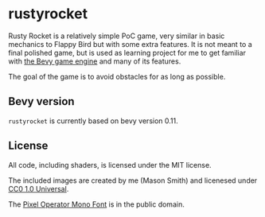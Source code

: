 # rustyrocket

Rusty Rocket is a relatively simple PoC game, very similar in basic mechanics to Flappy Bird but with some extra features. It is not meant to a final polished game, but is used as learning project for me to get familiar with [the Bevy game engine](https://github.com/bevyengine/bevy "Bevy") and many of its features.

The goal of the game is to avoid obstacles for as long as possible.

## Bevy version

`rustyrocket` is currently based on bevy version 0.11.

## License

All code, including shaders, is licensed under the MIT license.

The included images are created by me (Mason Smith) and licenesed under [CC0 1.0 Universal](https://creativecommons.org/publicdomain/zero/1.0/?ref=chooser-v1 "CC0").

The [Pixel Operator Mono Font](https://www.dafont.com/pixel-operator.font) is in the public domain.
